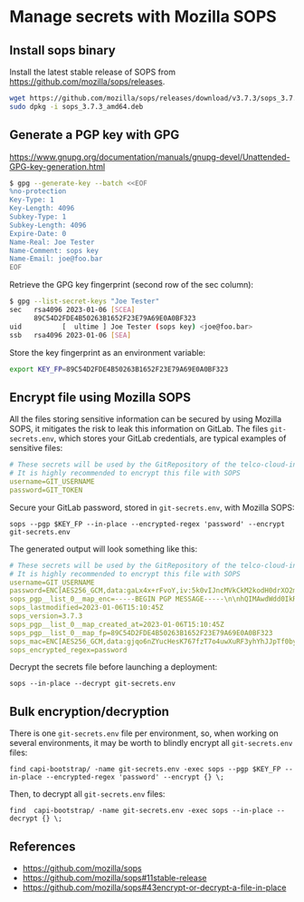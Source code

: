 # Manage secrets with Mozilla SOPS

## Install sops binary

 Install the latest stable release of SOPS from https://github.com/mozilla/sops/releases.

```bash
wget https://github.com/mozilla/sops/releases/download/v3.7.3/sops_3.7.3_amd64.deb
sudo dpkg -i sops_3.7.3_amd64.deb
```

## Generate a PGP key with GPG

https://www.gnupg.org/documentation/manuals/gnupg-devel/Unattended-GPG-key-generation.html

```bash
$ gpg --generate-key --batch <<EOF
%no-protection
Key-Type: 1
Key-Length: 4096
Subkey-Type: 1
Subkey-Length: 4096
Expire-Date: 0
Name-Real: Joe Tester
Name-Comment: sops key
Name-Email: joe@foo.bar
EOF
```

Retrieve the GPG key fingerprint (second row of the sec column):

```bash
$ gpg --list-secret-keys "Joe Tester"
sec   rsa4096 2023-01-06 [SCEA]
      89C54D2FDE4B50263B1652F23E79A69E0A0BF323
uid          [  ultime ] Joe Tester (sops key) <joe@foo.bar>
ssb   rsa4096 2023-01-06 [SEA]
```

Store the key fingerprint as an environment variable:

```bash
export KEY_FP=89C54D2FDE4B50263B1652F23E79A69E0A0BF323
```

## Encrypt file using Mozilla SOPS

All the files storing sensitive information can be secured by using Mozilla SOPS,  it mitigates the risk to leak this information on GitLab. The files `git-secrets.env`, which stores your GitLab credentials, are typical examples of sensitive files:

```yaml
# These secrets will be used by the GitRepository of the telco-cloud-init HelmRelease
# It is highly recommended to encrypt this file with SOPS
username=GIT_USERNAME
password=GIT_TOKEN
```

Secure your GitLab password, stored in `git-secrets.env`, with Mozilla SOPS:

```shell
sops --pgp $KEY_FP --in-place --encrypted-regex 'password' --encrypt git-secrets.env 
```

The generated output will look something like this:

```yaml
# These secrets will be used by the GitRepository of the telco-cloud-init HelmRelease
# It is highly recommended to encrypt this file with SOPS
username=GIT_USERNAME
password=ENC[AES256_GCM,data:gaLx4x+rFvoY,iv:5k0vIJncMVkCkM2kodH0drXO2mvZ/p7ysJyRKS7t8Zc=,tag:sAlAkL6J2Kn/Rqp+vYHFUg==,type:str]
sops_pgp__list_0__map_enc=-----BEGIN PGP MESSAGE-----\n\nhQIMAwdWdd0IkREPAQ/8CwWiRxVMRUxqqCiNjkd2IyJSeG58IVHZo/csjmE2Aw3s\nOix25Mm1EE933U/WU0ma...7X0g3zk1U+FkQLAIZpd+WDNKT0CdKfz7rpaAk/vUTSalHq\n=mgLX\n-----END PGP MESSAGE-----\n
sops_lastmodified=2023-01-06T15:10:45Z
sops_version=3.7.3
sops_pgp__list_0__map_created_at=2023-01-06T15:10:45Z
sops_pgp__list_0__map_fp=89C54D2FDE4B50263B1652F23E79A69E0A0BF323
sops_mac=ENC[AES256_GCM,data:gjqo6nZYucHesK767fzT7o4uwXuRF3yhYhJJpTf0bynNO9s3ZK/Mn5W0n96/bX3WlUg88j7nTgCkzkgp8Uu/2W9BMQodxPv2SAT6LwQSNXzE/1wKMLgmISC1gyzEqE+adv3sGCAC6rostziQx2Rc2LJ9Pjo3LRToGGd/5FpokDE=,iv:kUikWXDeS5G5NYiwJ/WcmhvEmcoCa/CDhjCdDl5PlEk=,tag:POWvlTKs5YPPJwrkVpqsBA==,type:str]
sops_encrypted_regex=password
```

Decrypt the secrets file before launching a deployment:

````shell
sops --in-place --decrypt git-secrets.env
````

## Bulk encryption/decryption

There is one `git-secrets.env` file per environment, so, when working on several environments, it may be worth to blindly encrypt all `git-secrets.env` files:

```shell
find capi-bootstrap/ -name git-secrets.env -exec sops --pgp $KEY_FP --in-place --encrypted-regex 'password' --encrypt {} \;
```

Then, to decrypt all `git-secrets.env` files:

```shell
find  capi-bootstrap/ -name git-secrets.env -exec sops --in-place --decrypt {} \;
```

## References

- https://github.com/mozilla/sops
- https://github.com/mozilla/sops#11stable-release
- https://github.com/mozilla/sops#43encrypt-or-decrypt-a-file-in-place
